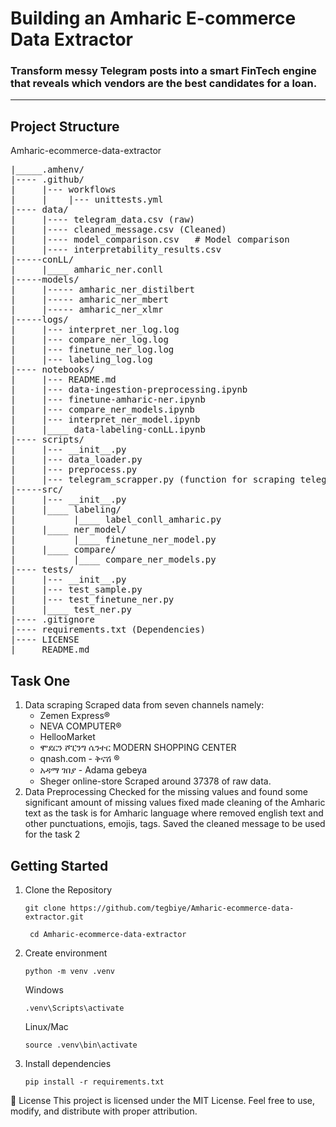 # Building an Amharic E-commerce Data Extractor

### Transform messy Telegram posts into a smart FinTech engine that reveals which vendors are the best candidates for a loan.

---

## Project Structure
Amharic-ecommerce-data-extractor
<pre>
|_____.amhenv/
|---- .github/
|     |--- workflows
|     |    |--- unittests.yml
|---- data/
|     |---- telegram_data.csv (raw)
|     |---- cleaned_message.csv (Cleaned)
|     |---- model_comparison.csv   # Model comparison
|     |---- interpretability_results.csv
|-----conLL/
|     |____ amharic_ner.conll
|-----models/
|     |----- amharic_ner_distilbert
|     |----- amharic_ner_mbert
|     |----- amharic_ner_xlmr
|-----logs/
|     |--- interpret_ner_log.log
|     |--- compare_ner_log.log
|     |--- finetune_ner_log.log
|     |--- labeling_log.log
|---- notebooks/
|     |--- README.md
|     |--- data-ingestion-preprocessing.ipynb
|     |--- finetune-amharic-ner.ipynb
|     |--- compare_ner_models.ipynb
|     |--- interpret_ner_model.ipynb
|     |____ data-labeling-conLL.ipynb
|---- scripts/
|     |--- __init__.py
|     |--- data_loader.py
|     |--- preprocess.py
|     |--- telegram_scrapper.py (function for scraping telegram channel data)
|-----src/
|     |--- __init__.py
|     |____ labeling/
|           |____ label_conll_amharic.py
|     |____ ner_model/
|           |____ finetune_ner_model.py
|     |____ compare/
|           |____ compare_ner_models.py
|---- tests/
|     |--- __init__.py
|     |--- test_sample.py
|     |--- test_finetune_ner.py
|     |____ test_ner.py
|---- .gitignore
|---- requirements.txt (Dependencies)
|---- LICENSE
|____ README.md
</pre>

## Task One
   1. Data scraping
      Scraped data from seven channels namely:
      - Zemen Express®
      - NEVA COMPUTER®
      - HellooMarket
      - ሞደርን ሾፒንግ ሴንተር MODERN SHOPPING CENTER
      - qnash.com - ቅናሽ ®️
      - አዳማ ገበያ - Adama gebeya
      - Sheger online-store
      Scraped around 37378 of raw data.
   2. Data Preprocessing
      Checked for the missing values and found some significant amount of missing values 
      fixed
      made cleaning of the Amharic text as the task is for Amharic language where removed english text and other punctuations, emojis, tags.
      Saved the cleaned message to be used for the task 2
## Getting Started
1. Clone the Repository
   ``` 
   git clone https://github.com/tegbiye/Amharic-ecommerce-data-extractor.git
   
   ```
   ```
    cd Amharic-ecommerce-data-extractor
   ```
2. Create environment
   ```
   python -m venv .venv
   
   ```
   Windows
   ```
   .venv\Scripts\activate
   ```
   Linux/Mac
   ```
   source .venv\bin\activate
   ```
3. Install dependencies
   ```
   pip install -r requirements.txt
   ```

📜 License
This project is licensed under the MIT License.
Feel free to use, modify, and distribute with proper attribution.


